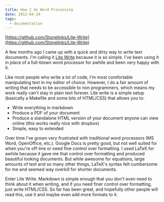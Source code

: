 ```yaml
---
title: How I do Word Processing
date: 2012-04-29
tags:
  - documentation
---
```


[https://github.com/Stonelinks/Lite-Write](https://github.com/Stonelinks/Lite-Write)

A few months ago I came up with a quick and dirty way to write text documents. I'm calling it [Lite Write](https://github.com/Stonelinks/Lite-Write) because it is so simple. I've been using it in place of a full-blown word processor for awhile and been very happy with it.

Like most people who write a lot of code, I'm most comfortable manipulating text in my editor of choice. However, I do a fair amount of writing that needs to be accessible to non programmers, which means my work really can't stay in plain text forever. Lite write is a simple setup (basically a Makefile and some bits of HTML/CSS) that allows you to:

- Write everything in markdown
- Produce a PDF of your document
- Produce a standalone HTML version of your document anyone can view online (this works really nice with dropbox)
- Simple, easy to extended

Over time I've grown very frustrated with traditional word processors (MS Word, OpenOffice, etc.). Google Docs is pretty good, but not well suited for when you're off-line or need fine control over formatting. I used LaTeX for awhile because it gave me that control over formatting and produced beautiful looking documents. But while awesome for equations, large amounts of text and so many other things, LaTeX's syntax felt cumbersome for me and seemed way overkill for shorter documents.

Enter Lite Write. Markdown is simple enough that you don't even need to think about it when writing, and if you need finer control over formatting, just write HTML/CSS. So far has been great, and hopefully other people will read this, use it and maybe even add more formats to it.
